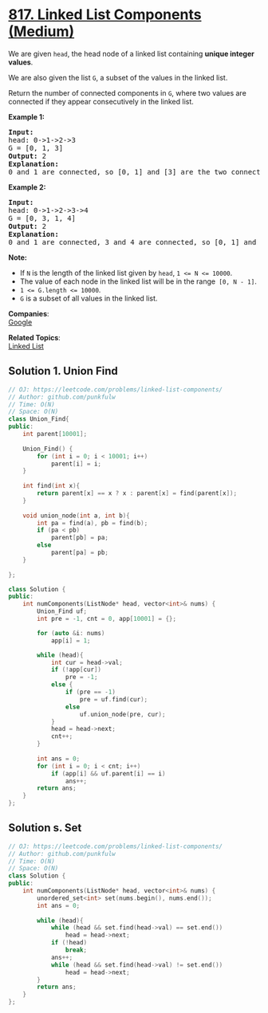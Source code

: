 # [817. Linked List Components (Medium)](https://leetcode.com/problems/linked-list-components/)

<p>We are given&nbsp;<code>head</code>,&nbsp;the head node of a linked list containing&nbsp;<strong>unique integer values</strong>.</p>

<p>We are also given the list&nbsp;<code>G</code>, a subset of the values in the linked list.</p>

<p>Return the number of connected components in <code>G</code>, where two values are connected if they appear consecutively in the linked list.</p>

<p><strong>Example 1:</strong></p>

<pre><strong>Input:</strong> 
head: 0-&gt;1-&gt;2-&gt;3
G = [0, 1, 3]
<strong>Output:</strong> 2
<strong>Explanation:</strong> 
0 and 1 are connected, so [0, 1] and [3] are the two connected components.
</pre>

<p><strong>Example 2:</strong></p>

<pre><strong>Input:</strong> 
head: 0-&gt;1-&gt;2-&gt;3-&gt;4
G = [0, 3, 1, 4]
<strong>Output:</strong> 2
<strong>Explanation:</strong> 
0 and 1 are connected, 3 and 4 are connected, so [0, 1] and [3, 4] are the two connected components.
</pre>

<p><strong>Note: </strong></p>

<ul>
	<li>If&nbsp;<code>N</code>&nbsp;is the&nbsp;length of the linked list given by&nbsp;<code>head</code>,&nbsp;<code>1 &lt;= N &lt;= 10000</code>.</li>
	<li>The value of each node in the linked list will be in the range<code> [0, N - 1]</code>.</li>
	<li><code>1 &lt;= G.length &lt;= 10000</code>.</li>
	<li><code>G</code> is a subset of all values in the linked list.</li>
</ul>


**Companies**:  
[Google](https://leetcode.com/company/google)

**Related Topics**:  
[Linked List](https://leetcode.com/tag/linked-list/)

## Solution 1. Union Find

```cpp
// OJ: https://leetcode.com/problems/linked-list-components/
// Author: github.com/punkfulw
// Time: O(N)
// Space: O(N)
class Union_Find{
public:
    int parent[10001];
    
    Union_Find() {
        for (int i = 0; i < 10001; i++)
            parent[i] = i;
    }
    
    int find(int x){
        return parent[x] == x ? x : parent[x] = find(parent[x]);
    }
    
    void union_node(int a, int b){
        int pa = find(a), pb = find(b);
        if (pa < pb)
            parent[pb] = pa;
        else
            parent[pa] = pb;
    }
    
};

class Solution {
public:
    int numComponents(ListNode* head, vector<int>& nums) {
        Union_Find uf;
        int pre = -1, cnt = 0, app[10001] = {};

        for (auto &i: nums)
            app[i] = 1;

        while (head){
            int cur = head->val;
            if (!app[cur])
                pre = -1;
            else {
                if (pre == -1)
                    pre = uf.find(cur);
                else
                    uf.union_node(pre, cur);
            }
            head = head->next;
            cnt++;
        }
        
        int ans = 0;
        for (int i = 0; i < cnt; i++)
            if (app[i] && uf.parent[i] == i)
                ans++;
        return ans;
    }
};
```

## Solution s. Set

```cpp
// OJ: https://leetcode.com/problems/linked-list-components/
// Author: github.com/punkfulw
// Time: O(N)
// Space: O(N)
class Solution {
public:
    int numComponents(ListNode* head, vector<int>& nums) {
        unordered_set<int> set(nums.begin(), nums.end());
        int ans = 0;
        
        while (head){
            while (head && set.find(head->val) == set.end())
                head = head->next;
            if (!head)
                break;
            ans++;
            while (head && set.find(head->val) != set.end())
                head = head->next;
        }
        return ans;
    }
};
```
